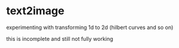 # text2image
experimenting with transforming 1d to 2d (hilbert curves and so on)

this is incomplete and still not fully working

